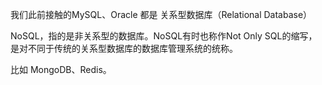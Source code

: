 我们此前接触的MySQL、Oracle 都是 关系型数据库（Relational Database）

NoSQL，指的是非关系型的数据库。NoSQL有时也称作Not Only SQL的缩写，是对不同于传统的关系型数据库的数据库管理系统的统称。

比如 MongoDB、Redis。

